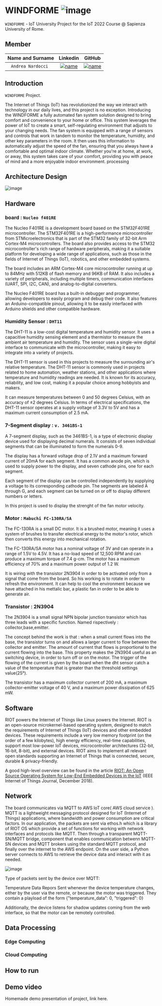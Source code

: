 # WINDFORME ![image](/docs/sharedpictures/logo.png)

`WINDFORME` - IoT University Project for the IoT 2022 Course @ Sapienza University of Rome.

## Member

| **Name and Surname** | **Linkedin** | **GitHub** |
| :---: | :---: | :---: |
| `Andrea Nardocci ` | [![name](https://github.com/nardoz-dev/projectName/blob/main/docs/sharedpictures/LogoIn.png)](https://www.linkedin.com/in/andrea-nardocci) | [![name](https://github.com/nardoz-dev/projectName/blob/main/docs/sharedpictures/GitHubLogo.png)](https://github.com/nardoz-dev) |

## Introduction

`WINDFORME` Project.

The Internet of Things (IoT) has revolutionized the way we interact with technology in our daily lives, and this project is no exception. Introducing the WINDFORME a fully automated fan system solution designed to bring comfort and convenience to your home or office. This system leverages the power of IoT to create a smart, self-regulating environment that adjusts to your changing needs. The fan system is equipped with a range of sensors and controls that work in tandem to monitor the temperature, humidity, and other key parameters in the room. It then uses this information to automatically adjust the speed of the fan, ensuring that you always have a comfortable and optimal indoor climate. Whether you're at home, at work, or away, this system takes care of your comfort, providing you with peace of mind and a more enjoyable indoor environment.
processing

## Architecture Design
![image](/docs/sharedpictures/HWArchitecture.png)

## Hardware

### board : `Nucleo f401RE`

The Nucleo F401RE is a development board based on the STM32F401RE microcontroller. The STM32F401RE is a high-performance microcontroller from STMicroelectronics that is part of the STM32 family of 32-bit Arm Cortex-M4 microcontrollers. The board also provides access to the STM32 microcontroller's rich range of hardware peripherals, making it a suitable platform for developing a wide range of applications, such as those in the fields of Internet of Things (IoT), robotics, and other embedded systems.

The board includes an ARM Cortex-M4 core microcontroller running at up to 84MHz with 512KB of flash memory and 96KB of RAM. It also includes a variety of peripherals, including multiple timers, communication interfaces (UART, SPI, I2C, CAN), and analog-to-digital converters.

The Nucleo F401RE board has a built-in debugger and programmer, allowing developers to easily program and debug their code. It also features an Arduino-compatible pinout, allowing it to be easily interfaced with Arduino shields and other compatible hardware.

### Humidity Sensor : `DHT11`

The DHT-11 is a low-cost digital temperature and humidity sensor. It uses a capacitive humidity sensing element and a thermistor to measure the ambient air temperature and humidity. The sensor uses a single-wire digital interface to communicate with the microcontroller, making it easy to integrate into a variety of projects.

The DHT-11 sensor is used in this projects to measure the surrounding air's relative temperature. 
The DHT-11 sensor is commonly used in projects related to home automation, weather stations, and other applications where temperature and humidity readings are needed. It is known for its accuracy, reliability, and low cost, making it a popular choice among hobbyists and makers.

It can measure temperatures between 0 and 50 degrees Celsius, with an accuracy of ±2 degrees Celsius.
In terms of electrical specifications, the DHT-11 sensor operates at a supply voltage of 3.3V to 5V and has a maximum current consumption of 2.5 mA.

### 7-Segment display : `v. 3461BS-1`

A 7-segment display, such as the 3461BS-1, is a type of electronic display device used for displaying decimal numerals. It consists of seven individual segments that can be illuminated to form the numerals 0-9. 

The display has a forward voltage drop of 2.1V and a maximum forward current of 20mA for each segment. It has a common anode pin, which is used to supply power to the display, and seven cathode pins, one for each segment.

Each segment of the display can be controlled independently by supplying a voltage to its corresponding cathode pin. The segments are labeled A through G, and each segment can be turned on or off to display different numbers or letters.

In this project is used to display the strenght of the fan motor velocity. 

### Motor : `Mabuchi FC-130RA/SA`
The FC-130RA is a small DC motor. It is a brushed motor, meaning it uses a system of brushes to transfer electrical energy to the motor's rotor, which then converts this energy into mechanical rotation.

The FC-130RA/SA motor has a nominal voltage of 3V and can operate in a range of 1.5V to 4.5V. It has a no-load speed of 12,500 RPM and can produce a maximum torque of 7.4 g-cm. The motor has a maximum efficiency of 70% and a maximum power output of 1.2 W.

It is wiring with the transistor 2N3904 in order to be activated only from a signal that come from the board. So his working is to rotate in order to refresh the environment. It can help to cool the environment because we have attached in his mettalic bar, a plastic fan in order to be able to generate air.

### Transistor : 2N3904

The 2N3904 is a small signal NPN bipolar junction transistor which has three leads with a specific function. Named rispectively : collector,base,emitter.

The concept behind the work is that : when a small current flows into the base, the transistor turns on and allows a larger current to flow between the collector and emitter. The amount of current that flows is proportional to the current flowing into the base. This property makes the 2N3904 useful as an switching device, in order to turn off or on the motor. 
The trigger of the flowing of the current is given by the board when the dht sensor catch a value of the temperature that is greater than the threshold settings value(25°).

The transistor has a maximum collector current of 200 mA, a maximum collector-emitter voltage of 40 V, and a maximum power dissipation of 625 mW. 


## Software

RIOT powers the Internet of Things like Linux powers the Internet. RIOT is an open-source microkernel-based operating system, designed to match the requirements of Internet of Things (IoT) devices and other embedded devices. These requirements include a very low memory footprint (on the order of a few kilobytes), high energy efficiency, real-time capabilities, support most low-power IoT devices, microcontroller architectures (32-bit, 16-bit, 8-bit), and external devices. RIOT aims to implement all relevant open standards supporting an Internet of Things that is connected, secure, durable & privacy-friendly.

A good high-level overview can be found in the article [RIOT: An Open Source Operating System for Low-End Embedded Devices in the IoT](https://www.riot-os.org/assets/pdfs/riot-ieeeiotjournal-2018.pdf) (IEEE Internet of Things Journal, December 2018).

## Network 

The board communicates via MQTT to AWS IoT core( AWS cloud service ). MQTT is a lightweight messaging protocol designed for IoT (Internet of Things) applications, where bandwidth and power consumption are critical factors.
In our application, the packets are sent via ethos.h which is a library of RIOT OS which provide a set of functions for working with network interfaces and protocols like MQTT. Then through a transparent MQTT-SN/MQTT bridge, component that enables communication betwenn MQTT-SN devices and MQTT brokers using the standard MQTT protocol, and finally over the internet to the AWS endpoint. On the user side, a Python server connects to AWS to retrieve the device data and interact with it as needed.

![image](/docs/sharedpictures/NetworkArchitecture.png)

Type of packets sent by the device over MQTT:

Temperature Data Repors
Sent whenever the device temperature changes, either by the user via the remote, or because the motor was triggered. They contain a playload of the form {"temperature_data": 0, "triggered": 0}

Additionally, the device listens for shadow updates coming from the web interface, so that the motor can be remotely controlled.

## Data Processing
### Edge Computing
### Cloud Computing
## How to run
## Demo video

Homemade demo presentation of project, link here. 
